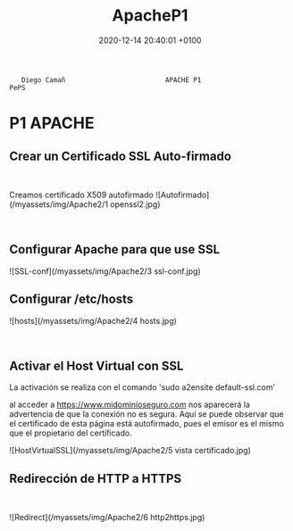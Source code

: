 ﻿---
typora-copy-images-to: ../myassets/img
typora-root-url: ../
layout: post
title:  "ApacheP1"
date:   2020-12-14 20:40:01 +0100
categories: PePS
---

       Diego Camañ                         APACHE P1                            PePS   

# P1 APACHE

## Crear un Certificado SSL Auto-firmado

​                                  

Creamos certificado  X509 autofirmado                        ![Autofirmado](/myassets/img/Apache2/1 openssl2.jpg)     

​                          

## Configurar Apache para que use SSL



   ![SSL-conf](/myassets/img/Apache2/3 ssl-conf.jpg)  

## 											

## Configurar /etc/hosts

![hosts](/myassets/img/Apache2/4 hosts.jpg)

​                                                                         





## Activar el Host Virtual con SSL

La activación se realiza con el comando 'sudo a2ensite default-ssl.com'

al acceder a https://www.midominioseguro.com nos aparecerá la advertencia de que la conexión no es segura. Aquí se puede observar que el certificado de esta página está autofirmado, pues el emisor es el mismo que el propietario del certificado. 

![HostVirtualSSL](/myassets/img/Apache2/5 vista certificado.jpg)



## Redirección de HTTP a HTTPS

​														

![Redirect](/myassets/img/Apache2/6 http2https.jpg)




